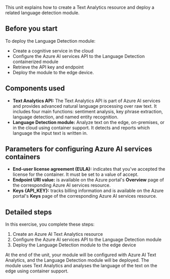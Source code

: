 This unit explains how to create a Text Analytics resource and deploy a related language detection module.

## Before you start

To deploy the Language Detection module:

- Create a cognitive service in the cloud
- Configure the Azure AI services API to the Language Detection containerized module
- Retrieve the API key and endpoint
- Deploy the module to the edge device.

## Components used

- **Text Analytics API:** The Text Analytics API is part of Azure AI services and provides advanced natural language processing over raw text. It includes four main functions: sentiment analysis, key phrase extraction, language detection, and named entity recognition.
- **Language Detection module:** Analyze text on the edge, on-premises, or in the cloud using container support. It detects and reports which language the input text is written in.

<a name='parameters-for-configuring-ai-services-containers'></a>

## Parameters for configuring Azure AI services containers

- **End-user license agreement (EULA):** indicates that you've accepted the license for the container. It must be set to a value of accept.
- **Endpoint URI value:** is available on the Azure portal's **Overview** page of the corresponding Azure AI services resource.
- **Keys {API_KEY}:** tracks billing information and is available on the Azure portal's **Keys** page of the corresponding Azure AI services resource.

## Detailed steps

In this exercise, you complete these steps:

1. Create an Azure AI Text Analytics resource
1. Configure the Azure AI services API to the Language Detection module
1. Deploy the Language Detection module to the edge device

At the end of the unit, your module will be configured with Azure AI Text Analytics, and the Language Detection module will be deployed. The module uses Text Analytics and analyses the language of the text on the edge using container support.
